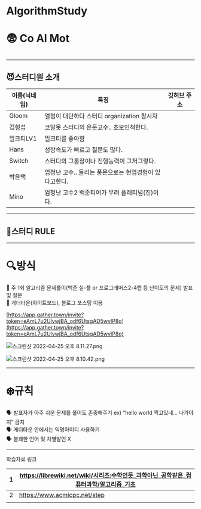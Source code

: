 # AlgorithmStudy 
<h1>😨 Co Al Mot <h1/>   
  
  
  ***
## 😈스터디원 소개
  |이름(닉네임)|특징|깃허브 주소|
|------|---|---|
|Gloom|열정이 대단하다 스터디 organization 창시자||
|김형섭|코알못 스터디의 은둔고수.. 초보인척한다.||
|밀크티LV1|밀크티를 좋아함||
|Hans|성장속도가 빠르고 질문도 많다.||
|Switch|스터디의 그룹장이나 진행능력이 그저그렇다.||
|박윤택|엄청난 고수.. 들리는 풍문으로는 현업경험이 있다고한다.||
|Mino|엄청난 고수2 백준티어가 무려 플레티넘(진)이다.||
  
  ***
## 🧐스터디 RULE
  ***
# 🔍방식

<aside>
📖 주 1회 알고리즘 문제풀이(백준 실-플 or 프로그래머스2-4렙 등 난이도의 문제) 발표 및 질문

</aside>

<aside>
📖 게더타운(화이트보드), 블로그 포스팅 이용

[https://app.gather.town/invite?token=eAmL7u2UlvwjBA_odf6UtsgAD5wvIP8o](https://app.gather.town/invite?token=eAmL7u2UlvwjBA_odf6UtsgAD5wvIP8o)

</aside>

![스크린샷 2022-04-25 오후 8.11.27.png](https://s3-us-west-2.amazonaws.com/secure.notion-static.com/55020dc2-4132-4b57-8a78-90322dee3534/스크린샷_2022-04-25_오후_8.11.27.png)

![스크린샷 2022-04-25 오후 8.10.42.png](https://s3-us-west-2.amazonaws.com/secure.notion-static.com/7c8585a7-ed89-4021-8dac-6d9cdc692316/스크린샷_2022-04-25_오후_8.10.42.png)

---

# ❄️규칙

<aside>
🗣 발표자가 아주 쉬운 문제를 풀어도 존중해주기 ex) “hello world 찍고있네... 나가야지” 금지

</aside>

<aside>
🗣 게더타운 안에서는 익명아이디 사용하기

</aside>

<aside>
🗣 불쾌한 언어 및 차별발언 X

</aside>

---

학습자료 링크

| 1 | https://librewiki.net/wiki/시리즈:수학인듯_과학아닌_공학같은_컴퓨터과학/알고리즘_기초 |
| --- | --- |
| 2 | https://www.acmicpc.net/step |
|  |  |

